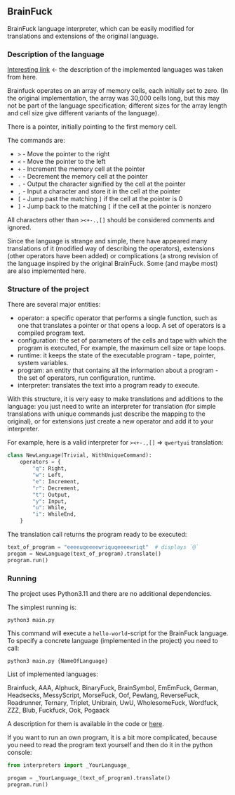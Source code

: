 ## BrainFuck

BrainFuck language interpreter, which can be easily modified for translations
and extensions of the original language.

### Description of the language

[Interesting link](https://esolangs.org/) <- the description of the implemented
languages was taken from here.

Brainfuck operates on an array of memory cells, each initially set to zero.
(In the original implementation, the array was 30,000 cells long, but this may
not be part of the language specification; different sizes for the array length
and cell size give different variants of the language).

There is a pointer, initially pointing to the first memory cell.

The commands are:
- `>` - Move the pointer to the right
- `<` - Move the pointer to the left
- `+` - Increment the memory cell at the pointer
- `-` - Decrement the memory cell at the pointer
- `.` - Output the character signified by the cell at the pointer
- `,` - Input a character and store it in the cell at the pointer
- `[` - Jump past the matching `]` if the cell at the pointer is 0
- `]` - Jump back to the matching `[` if the cell at the pointer is nonzero

All characters other than `><+-.,[]` should be considered comments and ignored.

Since the language is strange and simple, there have appeared many translations
of it (modified way of describing the operators), extensions (other operators
have been added) or complications (a strong revision of the language inspired by
the original BrainFuck. Some (and maybe most) are also implemented here.

### Structure of the project

There are several major entities:

- operator: a specific operator that performs a single function, such as one that
    translates a pointer or that opens a loop. A set of operators is a compiled
    program text.
- configuration: the set of parameters of the cells and tape with which the
    program is executed, For example, the maximum cell size or tape loops.
- runtime: it keeps the state of the executable program - tape, pointer, system
    variables.
- program: an entity that contains all the information about a program - the set
    of operators, run configuration, runtime.
- interpreter: translates the text into a program ready to execute.

With this structure, it is very easy to make translations and additions to the
language: you just need to write an interpreter for translation (for simple
translations with unique commands just describe the mapping to the original), or
for extensions just create a new operator and add it to your interpreter.

For example, here is a valid interpreter for `><+-.,[]` => `qwertyui` translation:

```python
class NewLanguage(Trivial, WithUniqueCommand):
    operators = {
        "q": Right,
        "w": Left,
        "e": Increment,
        "r": Decrement,
        "t": Output,
        "y": Input,
        "u": While,
        "i": WhileEnd,
    }
```

The translation call returns the program ready to be executed:

```python
text_of_program = "eeeeuqeeeewriquqeeeewriqt"  # displays `@`
progam = NewLanguage(text_of_program).translate()
program.run()
```

### Running

The project uses Python3.11 and there are no additional dependencies.

The simplest running is:

```shell
python3 main.py
```

This command will execute a `hello-world`-script for the BrainFuck language. To
specify a concrete language (implemented in the project) you need to call:

```shell
python3 main.py {NameOfLanguage}
```

List of implemented languages:

Brainfuck, AAA, Alphuck, BinaryFuck, BrainSymbol, EmEmFuck, German, Headsecks,
MessyScript, MorseFuck, Oof, Pewlang, ReverseFuck, Roadrunner, Ternary, Triplet,
Unibrain, UwU, WholesomeFuck, Wordfuck, ZZZ, Blub, Fuckfuck, Ook, Pogaack

A description for them is available in the code or [here](https://esolangs.org/wiki/Category:Brainfuck_equivalents).

If you want to run an own program, it is a bit more complicated, because you
need to read the program text yourself and then do it in the python console:

```python
from interpreters import _YourLanguage_

progam = _YourLanguage_(text_of_program).translate()
program.run()
```
